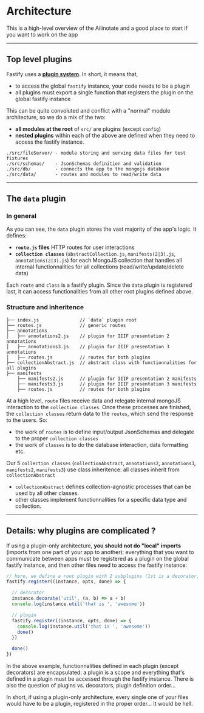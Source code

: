 # Architecture

This is a high-level overview of the Aiiinotate and a good place to start if you want to work on the app

---

## Top level plugins

Fastify uses a [**plugin system**](https://fastify.dev/docs/latest/Guides/Plugins-Guide/). In short, it means that, 
- to access the global `fastify` instance, your code needs to be a plugin
- all plugins must export a single function that registers the plugin on the global fastify instance

This can be quite convoluted and conflict with a "normal" module architecture, so we do a mix of the two: 
- **all modules at the root** of `src/` are plugins (except `config`)
- **nested plugins** within each of the above are defined when they need to access the fastify instance. 

```
./src/fileServer/ - module storing and serving data files for test fixtures
./src/schemas/    - JsonSchemas definition and validation
./src/db/         - connects the app to the mongojs database
./src/data/       - routes and modules to read/write data 

```

---

## The `data` plugin

### In general

As you can see, the `data` plugin stores the vast majority of the app's logic. It defines:
- **`route.js` files** HTTP routes for user interactions
- **`collection classes`** (`abstractCollection.js`, `manifests(2|3).js`, `annotations(2|3).js`) for each MongoJS collection that handles all internal functionnalities for all collections (read/write/update/delete data)

Each `route` and `class` is a fastify plugin. Since the `data` plugin is registered last, it can access functionalities from all other root plugins defined above.

### Structure and inheritence

```
├── index.js               // `data` plugin root
├── routes.js              // generic routes 
├── annotations
│   ├── annotations2.js    // plugin for IIIF presentation 2 annotations
│   ├── annotations3.js    // plugin for IIIF presentation 3 annotations 
│   ├── routes.js          // routes for both plugins
├── collectionAbstract.js  // abstract class with functionnalities for all plugins
├── manifests              
    ├── manifests2.js      // plugin for IIIF presentation 2 manifests
    ├── manifests3.js      // plugin for IIIF presentation 3 manifests
    ├── routes.js          // routes for both plugins
```

At a high level, `route` files receive data and relegate internal mongoJS interaction to the `collection classes`. Once these processes are finished, the `collection classes` return data to the `routes`, which send the response to the users. So:

- the work of `routes` is to define input/output JsonSchemas and delegate to the proper `collection classes`
- the work of `classes` is to do the database interaction, data formatting etc.

Our 5 `collection classes` (`collectionAbstract`, `annotations2`, `annotations3`, `manifests2`, `manifests3`) use class inheritence: all classes inherit from `collectionAbstract`
- `collectionAbstract` defines collection-agnostic processes that can be used by all other classes.
- other classes implement functionnalities for a specific data type and collection. 

--- 

## Details: why plugins are complicated ?

If using a plugin-only architecture, **you should not do "local" imports** (imports from one part of your app to another): everything that you want to communicate between apps must be registered as a plugin on the global fastify instance, and then other files need to access the fastify instance:

```js
// here, we define a root plugin with 2 subplugins (1st is a decorator, 2nd a normal plugin).
fastify.register((instance, opts, done) => {

  // decorator 
  instance.decorate('util', (a, b) => a + b)
  console.log(instance.util('that is ', 'awesome'))

  // plugin
  fastify.register((instance, opts, done) => {
    console.log(instance.util('that is ', 'awesome')) 
    done()
  })

  done()
})
```

In the above example, functionnalities defined in each plugin (except decorators) are encapsulated: a plugin is a scope and everything that's defined in a plugin must be accessed through the fastify instance. There is also the question of plugins vs. decorators, plugin definition order...

In short, if using a plugin-only architecture, every single one of your files would have to be a plugin, registered in the proper order... It would be hell.
